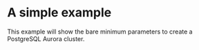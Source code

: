 # A simple example

This example will show the bare minimum parameters to create a PostgreSQL Aurora cluster.
